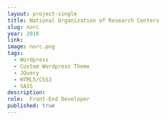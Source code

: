 ```yaml
---
layout: project-single
title: National Organization of Research Centers
slug: norc
year: 2016
link:
image: norc.png
tags:
  - Wordpress
  - Custom Wordpress Theme
  - JQuery
  - HTML5/CSS3
  - SASS
description:
role:  Front-End Developer
published: true
---
```

